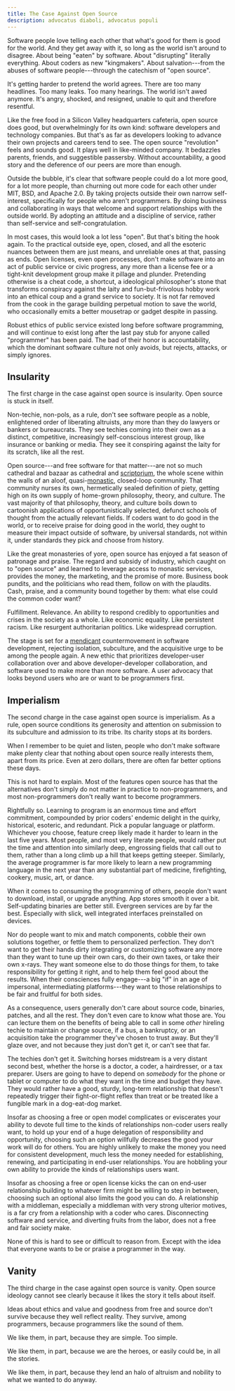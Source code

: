 ```yaml
---
title: The Case Against Open Source
description: advocatus diaboli, advocatus populi
---
```


Software people love telling each other that what's good for them is good for the world.  And they get away with it, so long as the world isn't around to disagree.  About being "eaten" by software.  About "disrupting" literally everything.  About coders as new "kingmakers".  About salvation---from the abuses of software people---through the catechism of "open source".

It's getting harder to pretend the world agrees.  There are too many headlines.  Too many leaks.  Too many hearings.  The world isn't awed anymore.  It's angry, shocked, and resigned, unable to quit and therefore resentful.

Like the free food in a Silicon Valley headquarters cafeteria, open source does good, but overwhelmingly for its own kind: software developers and technology companies.  But that's as far as developers looking to advance their own projects and careers tend to see.  The open source "revolution" feels and sounds good.  It plays well in like-minded company.  It bedazzles parents, friends, and suggestible passersby.  Without accountability, a good story and the deference of our peers are more than enough.

Outside the bubble, it's clear that software people could do a lot more good, for a lot more people, than churning out more code for each other under MIT, BSD, and Apache 2.0.  By taking projects outside their own narrow self-interest, specifically for people who aren't programmers.  By doing business and collaborating in ways that welcome and support relationships with the outside world.  By adopting an attitude and a discipline of service, rather than self-service and self-congratulation.

In most cases, this would look a lot less "open".  But that's biting the hook again.  To the practical outside eye, open, closed, and all the esoteric nuances between them are just means, and unreliable ones at that, passing as ends.  Open licenses, even open processes, don't make software into an act of public service or civic progress, any more than a license fee or a tight-knit development group make it pillage and plunder.  Pretending otherwise is a cheat code, a shortcut, a ideological philosopher's stone that transforms conspiracy against the laity and fun-but-frivolous hobby work into an ethical coup and a grand service to society.  It is not far removed from the cook in the garage building perpetual motion to save the world, who occasionally emits a better mousetrap or gadget despite in passing.

Robust ethics of public service existed long before software programming, and will continue to exist long after the last pay stub for anyone called "programmer" has been paid.  The bad of their honor is accountability, which the dominant software culture not only avoids, but rejects, attacks, or simply ignores.

## Insularity

The first charge in the case against open source is insularity.  Open source is stuck in itself.

Non-techie, non-pols, as a rule, don't see software people as a noble, enlightened order of liberating altruists, any more than they do lawyers or bankers or bureaucrats.  They see techies coming into their own as a distinct, competitive, increasingly self-conscious interest group, like insurance or banking or media.  They see it conspiring against the laity for its scratch, like all the rest.

Open source---and free software for that matter---are not so much cathedral and bazaar as cathedral and [scriptorium](https://en.wikipedia.org/wiki/Scriptorium), the whole scene within the walls of an aloof, quasi-[monastic](https://en.wikipedia.org/wiki/Monastery), closed-loop community.  That community nurses its own, hermetically sealed definition of piety, getting high on its own supply of home-grown philosophy, theory, and culture. The vast majority of that philosophy, theory, and culture boils down to cartoonish applications of opportunistically selected, defunct schools of thought from the actually relevant fields.  If coders want to do good in the world, or to receive praise for doing good in the world, they ought to measure their impact outside of software, by universal standards, not within it, under standards they pick and choose from history.

Like the great monasteries of yore, open source has enjoyed a fat season of patronage and praise.  The regard and subsidy of industry, which caught on to "open source" and learned to leverage access to monastic services, provides the money, the marketing, and the promise of more.  Business book pundits, and the politicians who read them, follow on with the plaudits.  Cash, praise, and a community bound together by them: what else could the common coder want?

Fulfillment.  Relevance.  An ability to respond credibly to opportunities and crises in the society as a whole.  Like economic equality.  Like persistent racism.  Like resurgent authoritarian politics.  Like widespread corruption.

The stage is set for a [mendicant](https://en.wikipedia.org/wiki/Mendicant_orders) countermovement in software development, rejecting isolation, subculture, and the acquisitive urge to be among the people again.  A new ethic that prioritizes developer-user collaboration over and above developer-developer collaboration, and software used to make more than more software.  A user advocacy that looks beyond users who are or want to be programmers first.

## Imperialism

The second charge in the case against open source is imperialism.  As a rule, open source conditions its generosity and attention on submission to its subculture and admission to its tribe.  Its charity stops at its borders.

When I remember to be quiet and listen, people who don't make software make plenty clear that nothing about open source really interests them, apart from its price.  Even at zero dollars, there are often far better options these days.

This is not hard to explain.  Most of the features open source has that the alternatives don't simply do not matter in practice to non-programmers, and most non-programmers don't really want to become programmers.

Rightfully so.  Learning to program is an enormous time and effort commitment, compounded by prior coders' endemic delight in the quirky, historical, esoteric, and redundant.  Pick a popular language or platform.  Whichever you choose, feature creep  likely made it harder to learn in the last five years.  Most people, and most very literate people, would rather put the time and attention into similarly deep, engrossing fields that call out to them, rather than a long climb up a hill that keeps getting steeper.  Similarly, the average programmer is far more likely to learn a new programming language in the next year than any substantial part of medicine, firefighting, cookery, music, art, or dance.

When it comes to consuming the programming of others, people don't want to download, install, or upgrade anything.  App stores smooth it over a bit.  Self-updating binaries are better still.  Evergreen services are by far the best.  Especially with slick, well integrated interfaces preinstalled on devices.

Nor do people want to mix and match components, cobble their own solutions together, or fettle them to personalized perfection.  They don't want to get their hands dirty integrating or customizing software any more than they want to tune up their own cars, do their own taxes, or take their own x-rays.  They want someone else to do those things for them, to take responsibility for getting it right, and to help them feel good about the results. When their consciences fully engage---a big "if" in an age of impersonal, intermediating platforms---they want to those relationships to be fair and fruitful for both sides.

As a consequence, users generally don't care about source code, binaries, patches, and all the rest.  They don't even care to know what those are.  You can lecture them on the benefits of being able to call in some _other_ hireling techie to maintain or change source, if a bus, a bankruptcy, or an acquisition take the programmer they've chosen to trust away.  But they'll glaze over, and not because they just don't get it, or can't see that far.

The techies don't get it.  Switching horses midstream is a very distant second best, whether the horse is a doctor, a coder, a hairdresser, or a tax preparer.  Users are going to have to depend on _somebody_ for the phone or tablet or computer to do what they want in the time and budget they have.  They would rather have a good, sturdy, long-term relationship that doesn't repeatedly trigger their fight-or-flight reflex than treat or be treated like a fungible mark in a dog-eat-dog market.

Insofar as choosing a free or open model complicates or eviscerates your ability to devote full time to the kinds of relationships non-coder users really want, to hold up your end of a huge delegation of responsibility and opportunity, choosing such an option willfully decreases the good your work will do for others.  You are highly unlikely to make the money you need for consistent development, much less the money needed for establishing, renewing, and participating in end-user relationships.  You are hobbling your own ability to provide the kinds of relationships users want.

Insofar as choosing a free or open license kicks the can on end-user relationship building to whatever firm might be willing to step in between, choosing such an optional also limits the good you can do.  A relationship with a middleman, especially a middleman with very strong ulterior motives, is a far cry from a relationship with a coder who cares.  Disconnecting software and service, and diverting fruits from the labor, does not a free and fair society make.

None of this is hard to see or difficult to reason from.  Except with the idea that everyone wants to be or praise a programmer in the way.

## Vanity

The third charge in the case against open source is vanity.  Open source ideology cannot see clearly because it likes the story it tells about itself.

Ideas about ethics and value and goodness from free and source don't survive because they well reflect reality.  They survive, among programmers, because programmers like the sound of them.

We like them, in part, because they are simple.  Too simple.

We like them, in part, because we are the heroes, or easily could be, in all the stories.

We like them, in part, because they lend an halo of altruism and nobility to what we wanted to do anyway.

